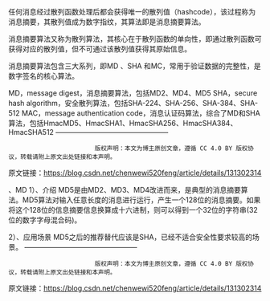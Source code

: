 任何消息经过散列函数处理后都会获得唯一的散列值（hashcode），该过程称为消息摘要，其散列值成为数字指纹，其算法即是消息摘要算法。

消息摘要算法又称为散列算法，其核心在于散列函数的单向性，即通过散列函数可获得对应的散列值，但不可通过该散列值获得其原始信息。

消息摘要算法包含三大系列，即MD 、SHA 和MC，常用于验证数据的完整性，是数字签名的核心算法。

MD，message digest，消息摘要算法，包括MD2、MD4、MD5
SHA，secure hash algorithm，安全散列算法，包括SHA-224、SHA-256、SHA-384、SHA-512
MAC，message authentication code，消息认证码算法，综合了MD和SHA算法，包括HmacMD5、HmacSHA1、HmacSHA256、HmacSHA384、HmacSHA512
————————————————

                            版权声明：本文为博主原创文章，遵循 CC 4.0 BY 版权协议，转载请附上原文出处链接和本声明。

原文链接：https://blog.csdn.net/chenwewi520feng/article/details/131302314


、MD
1）、介绍
MD5是由MD2、MD3、MD4改进而来，是典型的消息摘要算法。MD5算法对输入任意长度的消息进行运行，产生一个128位的消息摘要。如果将这个128位的信息摘要信息换算成十六进制，则可以得到一个32位的字符串(32位的数字字母混合码)。

2）、应用场景
MD5之后的推荐替代应该是SHA，已经不适合安全性要求较高的场景。
————————————————

                            版权声明：本文为博主原创文章，遵循 CC 4.0 BY 版权协议，转载请附上原文出处链接和本声明。

原文链接：https://blog.csdn.net/chenwewi520feng/article/details/131302314

